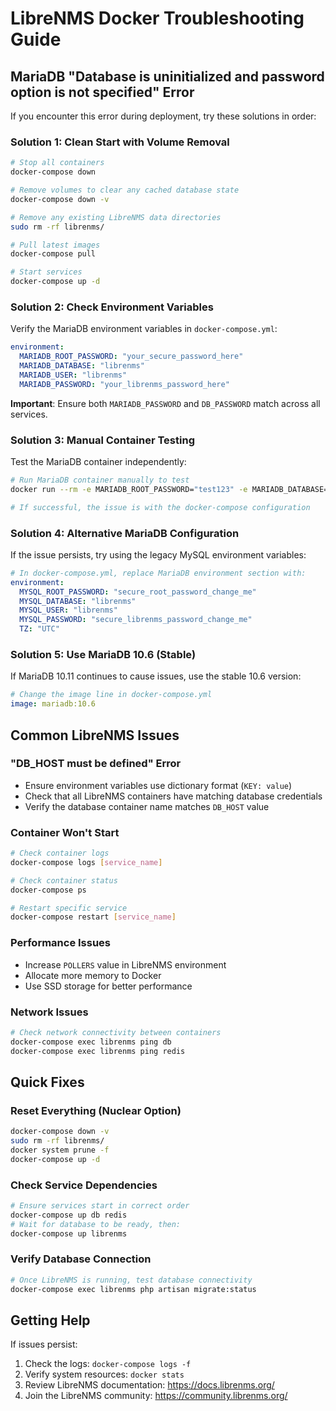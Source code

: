 # LibreNMS Docker Troubleshooting Guide

## MariaDB "Database is uninitialized and password option is not specified" Error

If you encounter this error during deployment, try these solutions in order:

### Solution 1: Clean Start with Volume Removal
```bash
# Stop all containers
docker-compose down

# Remove volumes to clear any cached database state
docker-compose down -v

# Remove any existing LibreNMS data directories
sudo rm -rf librenms/

# Pull latest images
docker-compose pull

# Start services
docker-compose up -d
```

### Solution 2: Check Environment Variables
Verify the MariaDB environment variables in `docker-compose.yml`:
```yaml
environment:
  MARIADB_ROOT_PASSWORD: "your_secure_password_here"
  MARIADB_DATABASE: "librenms"
  MARIADB_USER: "librenms"
  MARIADB_PASSWORD: "your_librenms_password_here"
```

**Important**: Ensure both `MARIADB_PASSWORD` and `DB_PASSWORD` match across all services.

### Solution 3: Manual Container Testing
Test the MariaDB container independently:
```bash
# Run MariaDB container manually to test
docker run --rm -e MARIADB_ROOT_PASSWORD="test123" -e MARIADB_DATABASE="test" mariadb:10.11

# If successful, the issue is with the docker-compose configuration
```

### Solution 4: Alternative MariaDB Configuration
If the issue persists, try using the legacy MySQL environment variables:
```yaml
# In docker-compose.yml, replace MariaDB environment section with:
environment:
  MYSQL_ROOT_PASSWORD: "secure_root_password_change_me"
  MYSQL_DATABASE: "librenms"
  MYSQL_USER: "librenms"
  MYSQL_PASSWORD: "secure_librenms_password_change_me"
  TZ: "UTC"
```

### Solution 5: Use MariaDB 10.6 (Stable)
If MariaDB 10.11 continues to cause issues, use the stable 10.6 version:
```yaml
# Change the image line in docker-compose.yml
image: mariadb:10.6
```

## Common LibreNMS Issues

### "DB_HOST must be defined" Error
- Ensure environment variables use dictionary format (`KEY: value`)
- Check that all LibreNMS containers have matching database credentials
- Verify the database container name matches `DB_HOST` value

### Container Won't Start
```bash
# Check container logs
docker-compose logs [service_name]

# Check container status
docker-compose ps

# Restart specific service
docker-compose restart [service_name]
```

### Performance Issues
- Increase `POLLERS` value in LibreNMS environment
- Allocate more memory to Docker
- Use SSD storage for better performance

### Network Issues
```bash
# Check network connectivity between containers
docker-compose exec librenms ping db
docker-compose exec librenms ping redis
```

## Quick Fixes

### Reset Everything (Nuclear Option)
```bash
docker-compose down -v
sudo rm -rf librenms/
docker system prune -f
docker-compose up -d
```

### Check Service Dependencies
```bash
# Ensure services start in correct order
docker-compose up db redis
# Wait for database to be ready, then:
docker-compose up librenms
```

### Verify Database Connection
```bash
# Once LibreNMS is running, test database connectivity
docker-compose exec librenms php artisan migrate:status
```

## Getting Help

If issues persist:
1. Check the logs: `docker-compose logs -f`
2. Verify system resources: `docker stats`
3. Review LibreNMS documentation: https://docs.librenms.org/
4. Join the LibreNMS community: https://community.librenms.org/